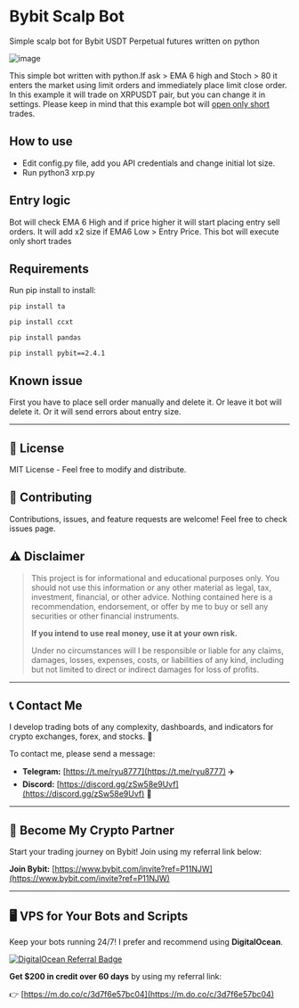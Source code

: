 # Bybit Scalp Bot 

Simple scalp bot for Bybit USDT Perpetual futures written on python

![image](https://user-images.githubusercontent.com/81808867/166137110-5b729e9a-88a6-409e-8891-9e6fb205bd17.png)


This simple bot written with python.If ask > EMA 6 high and Stoch > 80 it enters the market using limit orders and immediately place limit close order. In this example it will trade on XRPUSDT pair, but you can change it in settings. Please keep in mind that this example bot will <u>open only short</u> trades.

## How to use
- Edit config.py file, add you API credentials and change initial lot size.
- Run python3 xrp.py

## Entry logic
Bot will check EMA 6 High and if price higher it will start placing entry sell orders. It will add x2 size if EMA6 Low > Entry Price.
This bot will execute only short trades

## Requirements
Run pip install to install:

<code>pip install ta</code>

<code>pip install ccxt</code>

<code>pip install pandas</code>

<code>pip install pybit==2.4.1</code>

## Known issue
First you have to place sell order manually and delete it. Or leave it bot will delete it. Or it will send errors about entry size.


***

## 📄 License
MIT License - Feel free to modify and distribute.


## 🤝 Contributing
Contributions, issues, and feature requests are welcome! Feel free to check issues page.

## ⚠️ Disclaimer

> This project is for informational and educational purposes only. You should not use this information or any other material as legal, tax, investment, financial, or other advice. Nothing contained here is a recommendation, endorsement, or offer by me to buy or sell any securities or other financial instruments.
>
> **If you intend to use real money, use it at your own risk.**
>
> Under no circumstances will I be responsible or liable for any claims, damages, losses, expenses, costs, or liabilities of any kind, including but not limited to direct or indirect damages for loss of profits.

***

## 📞 Contact Me

I develop trading bots of any complexity, dashboards, and indicators for crypto exchanges, forex, and stocks. 🚀

To contact me, please send a message:

*   **Telegram:** [https://t.me/ryu8777](https://t.me/ryu8777) ✈️
*   **Discord:** [https://discord.gg/zSw58e9Uvf](https://discord.gg/zSw58e9Uvf) 🤝

***

## 🤝 Become My Crypto Partner

Start your trading journey on Bybit! Join using my referral link below:

**Join Bybit:** [https://www.bybit.com/invite?ref=P11NJW](https://www.bybit.com/invite?ref=P11NJW)

***

## 🖥️ VPS for Your Bots and Scripts

Keep your bots running 24/7! I prefer and recommend using **DigitalOcean**.

[![DigitalOcean Referral Badge](https://web-platforms.sfo2.digitaloceanspaces.com/WWW/Badge%202.svg)](https://www.digitalocean.com/?refcode=3d7f6e57bc04&utm_campaign=Referral_Invite&utm_medium=Referral_Program&utm_source=badge)

**Get $200 in credit over 60 days** by using my referral link:

👉 [https://m.do.co/c/3d7f6e57bc04](https://m.do.co/c/3d7f6e57bc04)
